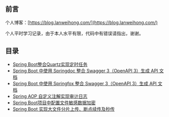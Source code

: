 ## 前言

个人博客：[https://blog.lanweihong.com/](https://blog.lanweihong.com/)

个人平时学习记录，由于本人水平有限，代码中有错误请指出，谢谢。

## 目录

 - [Spring Boot整合Quartz实现定时任务](https://github.com/lanweihong/java-study/tree/main/spring-boot-quartz)
 - [Spring Boot 中使用 Springdoc 整合 Swagger 3（OpenAPI 3）生成 API 文档](https://github.com/lanweihong/java-study/tree/main/spring-boot-springdoc-swagger3)
 - [Spring Boot 中使用 Springfox 整合 Swagger 3（OpenAPI 3）生成 API 文档](https://github.com/lanweihong/java-study/tree/main/spring-boot-springfox-swagger3)
 - [Spring AOP 自定义注解实现审计日志](https://github.com/lanweihong/java-study/tree/main/spring-boot-aop-audit)
 - [Spring Boot项目中配置文件敏感数据加密](https://github.com/lanweihong/java-study/tree/main/spring-boot-config-file-encrypt)
 - [Spring Boot 实现大文件分片上传、断点续传及秒传](https://github.com/lanweihong/java-study/tree/main/spring-boot-file-upload)

